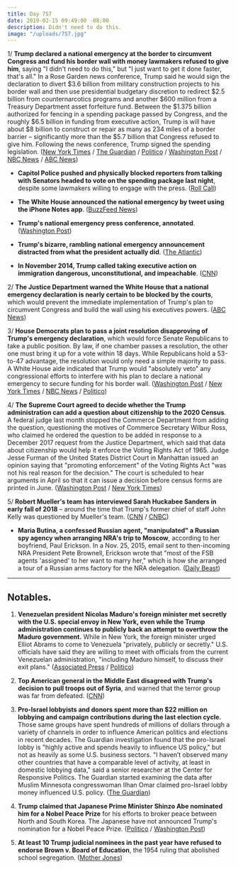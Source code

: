 ```yaml
---
title: Day 757
date: 2019-02-15 09:49:00 -08:00
description: Didn't need to do this.
image: "/uploads/757.jpg"
---
```


1/ **Trump declared a national emergency at the border to circumvent Congress and fund his border wall with money lawmakers refused to give him**, saying "I didn't need to do this," but "I just want to get it done faster, that's all." In a Rose Garden news conference, Trump said he would sign the declaration to divert $3.6 billion from military construction projects to his border wall and then use presidential budgetary discretion to redirect $2.5 billion from counternarcotics programs and another $600 million from a Treasury Department asset forfeiture fund. Between the $1.375 billion authorized for fencing in a spending package passed by Congress, and the roughly $6.5 billion in funding from executive action, Trump is will have about $8 billion to construct or repair as many as 234 miles of a border barrier – significantly more than the $5.7 billion that Congress refused to give him. Following the news conference, Trump signed the spending legislation. ([New York Times](https://www.nytimes.com/2019/02/15/us/politics/national-emergency-trump.html) / [The Guardian](https://www.theguardian.com/us-news/2019/feb/15/national-emergency-border-wall-trump-latest-news) / [Politico](https://www.politico.com/story/2019/02/15/trump-national-emergency-border-wall-1170988) / [Washington Post](https://www.washingtonpost.com/politics/trumps-border-emergency-the-president-plans-a-10-am-announcement-in-the-rose-garden/2019/02/15/f0310e62-3110-11e9-86ab-5d02109aeb01_story.html) / [NBC News](https://www.nbcnews.com/politics/politics-news/trump-declare-national-emergency-obtain-billions-border-wall-n972021) / [ABC News](https://abcnews.go.com/Politics/trump-sign-border-bill-declare-national-emergency-wall/story?id=61088949))

* **Capitol Police pushed and physically blocked reporters from talking with Senators headed to vote on the spending package last night**, despite some lawmakers willing to engage with the press. ([Roll Call](https://www.rollcall.com/news/congress/capitol-police-crackdown-press-escalates-physical-altercation))

* **The White House announced the national emergency by tweet using the iPhone Notes app**. ([BuzzFeed News](https://www.buzzfeednews.com/article/davidmack/notes-app-national-emergency-trump-sanders-white-house))

* **Trump's national emergency press conference, annotated**. ([Washington Post](https://www.washingtonpost.com/politics/2019/02/15/trumps-bewildering-national-emergency-press-conference-annotated/))

* **Trump's bizarre, rambling national emergency announcement distracted from what the president actually did**. ([The Atlantic](https://www.theatlantic.com/politics/archive/2019/02/trump-emergency-declaration/582904/))

* **In November 2014, Trump called taking executive action on immigration dangerous, unconstitutional, and impeachable**. ([CNN](https://www.cnn.com/2019/02/14/politics/kfile-trump-immigration-executive-action-2014/index.html))

2/ **The Justice Department warned the White House that a national emergency declaration is nearly certain to be blocked by the courts**, which would prevent the immediate implementation of Trump's plan to circumvent Congress and build the wall using his executives powers. ([ABC News](https://abcnews.go.com/Politics/national-emergency-blocked-courts-temporarily-doj-warns-white/story?id=61086962))

3/ **House Democrats plan to pass a joint resolution disapproving of Trump's emergency declaration**, which would force Senate Republicans to take a public position. By law, if one chamber passes a resolution, the other one must bring it up for a vote within 18 days. While Republicans hold a 53-to-47 advantage, the resolution would only need a simple majority to pass. A White House aide indicated that Trump would "absolutely veto" any congressional efforts to interfere with his plan to declare a national emergency to secure funding for his border wall. ([Washington Post](https://www.washingtonpost.com/politics/pelosi-warns-trump-republicans-against-emergency-declaration-on-border-funding/2019/02/14/cf6f492c-3099-11e9-86ab-5d02109aeb01_story.html) / [New York Times](https://www.nytimes.com/2019/02/14/us/politics/trump-congress-national-emergency.html) / [NBC News](https://www.nbcnews.com/politics/politics-news/trump-plans-veto-any-hill-interference-emergency-border-declaration-say-n971996) / [Politico](https://www.politico.com/story/2019/02/14/trump-national-emergency-legal-challenges-1170936))

4/ **The Supreme Court agreed to decide whether the Trump administration can add a question about citizenship to the 2020 Census**. A federal judge last month stopped the Commerce Department from adding the question, questioning the motives of Commerce Secretary Wilbur Ross, who claimed he ordered the question to be added in response to a December 2017 request from the Justice Department, which said that data about citizenship would help it enforce the Voting Rights Act of 1965. Judge Jesse Furman of the United States District Court in Manhattan issued an opinion saying that "promoting enforcement" of the Voting Rights Act "was not his real reason for the decision." The court is scheduled to hear arguments in April so that it can issue a decision before census forms are printed in June. ([Washington Post](https://www.washingtonpost.com/politics/courts_law/supreme-court-takes-up-trump-administrations-plan-to-ask-about-citizenship-in-census/2019/02/15/1e0ce8e8-3138-11e9-8ad3-9a5b113ecd3c_story.html) / [New York Times](https://www.nytimes.com/2019/02/15/us/politics/supreme-court-census-citizenship.html))

5/ **Robert Mueller's team has interviewed Sarah Huckabee Sanders in early fall of 2018** – around the time that Trump's former chief of staff John Kelly was questioned by Mueller's team. ([CNN](https://www.cnn.com/2019/02/15/politics/sarah-sanders-robert-mueller/index.html) / [CNBC](https://www.cnbc.com/2019/02/15/special-counsel-mueller-interviewed-trump-press-secretary-sarah-huckabee-sanders.html))

* **Maria Butina, a confessed Russian agent, "manipulated" a Russian spy agency when arranging NRA's trip to Moscow**, according to her boyfriend, Paul Erickson. In a Nov. 25, 2015, email sent to then-incoming NRA President Pete Brownell, Erickson wrote that "most of the FSB agents 'assigned' to her want to marry her," which is how she arranged a tour of a Russian arms factory for the NRA delegation. ([Daily Beast](https://www.thedailybeast.com/boyfriends-email-butina-manipulated-russian-spy-agency-for-nra-trip))

---

## Notables.

1. **Venezuelan president Nicolas Maduro's foreign minister met secretly with the U.S. special envoy in New York, even while the Trump administration continues to publicly back an attempt to overthrow the Maduro government.** While in New York, the foreign minister urged Elliot Abrams to come to Venezuela "privately, publicly or secretly." U.S. officials have said they are willing to meet with officials from the current Venezuelan administration, "including Maduro himself, to discuss their exit plans." ([Associated Press](https://apnews.com/ee79b8c8f3a8497eab4a54741612dec8) / [Politico](https://www.politico.com/story/2019/02/15/nicolas-maduro-venezuela-us-envoy-1170987))

2. **Top American general in the Middle East disagreed with Trump's decision to pull troops out of Syria**, and warned that the terror group was far from defeated. ([CNN](https://www.cnn.com/2019/02/15/politics/joseph-votel-troops-syria-intl/index.html))

3. **Pro-Israel lobbyists and donors spent more than $22 million on lobbying and campaign contributions during the last election cycle.** Those same groups have spent hundreds of millions of dollars through a variety of channels in order to influence American politics and elections in recent decades. The Guardian investigation found that the pro-Israel lobby is "highly active and spends heavily to influence US policy," but not as heavily as some U.S. business sectors. "I haven’t observed many other countries that have a comparable level of activity, at least in domestic lobbying data," said a senior researcher at the Center for Responsive Politics. The Guardian started examining the data after Muslim Minnesota congresswoman Ilhan Omar claimed pro-Israel lobby money influenced U.S. policy. ([The Guardian](https://www.theguardian.com/us-news/2019/feb/15/pro-israel-donors-spent-over-22m-on-lobbying-and-contributions-in-2018))

4. **Trump claimed that Japanese Prime Minister Shinzo Abe nominated him for a Nobel Peace Prize** for his efforts to broker peace between North and South Korea. The Japanese have not announced Trump's nomination for a Nobel Peace Prize. ([Politico](https://www.politico.com/story/2019/02/15/trump-shinzo-abe-nobel-peace-prize-1171831) / [Washington Post](https://www.washingtonpost.com/world/2019/02/15/trump-says-hes-been-nominated-nobel-did-japans-abe-actually-do-it-or-was-it-s-koreas-moon/))

5. **At least 10 Trump judicial nominees in the past year have refused to endorse Brown v. Board of Education**, the 1954 ruling that abolished school segregation. ([Mother Jones](https://www.motherjones.com/politics/2019/02/trump-judicial-nominees-are-refusing-to-endorse-brown-v-board-of-education/))
